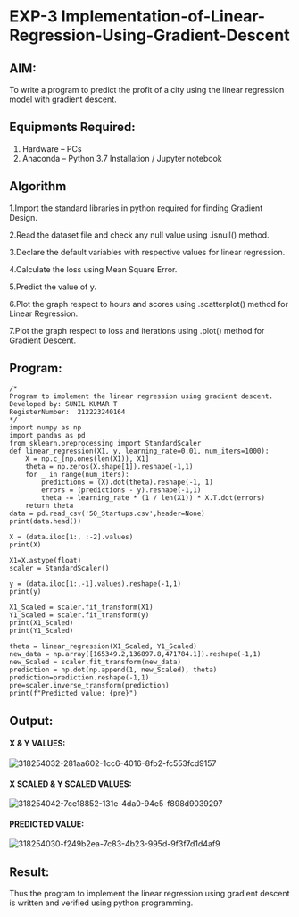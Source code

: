# EXP-3 Implementation-of-Linear-Regression-Using-Gradient-Descent

## AIM:
To write a program to predict the profit of a city using the linear regression model with gradient descent.

## Equipments Required:
1. Hardware – PCs
2. Anaconda – Python 3.7 Installation / Jupyter notebook

## Algorithm
1.Import the standard libraries in python required for finding Gradient Design.

2.Read the dataset file and check any null value using .isnull() method.

3.Declare the default variables with respective values for linear regression. 

4.Calculate the loss using Mean Square Error.

5.Predict the value of y. 

6.Plot the graph respect to hours and scores using .scatterplot() method for Linear Regression.

7.Plot the graph respect to loss and iterations using .plot() method for Gradient Descent.

## Program:
```
/*
Program to implement the linear regression using gradient descent.
Developed by: SUNIL KUMAR T
RegisterNumber:  212223240164
*/
import numpy as np
import pandas as pd
from sklearn.preprocessing import StandardScaler
def linear_regression(X1, y, learning_rate=0.01, num_iters=1000):
    X = np.c_[np.ones(len(X1)), X1]
    theta = np.zeros(X.shape[1]).reshape(-1,1)
    for _ in range(num_iters):
        predictions = (X).dot(theta).reshape(-1, 1)
        errors = (predictions - y).reshape(-1,1)
        theta -= learning_rate * (1 / len(X1)) * X.T.dot(errors)
    return theta
data = pd.read_csv('50_Startups.csv',header=None) 
print(data.head())

X = (data.iloc[1:, :-2].values)
print(X)

X1=X.astype(float)
scaler = StandardScaler()

y = (data.iloc[1:,-1].values).reshape(-1,1)
print(y)

X1_Scaled = scaler.fit_transform(X1)
Y1_Scaled = scaler.fit_transform(y)
print(X1_Scaled)
print(Y1_Scaled)

theta = linear_regression(X1_Scaled, Y1_Scaled)
new_data = np.array([165349.2,136897.8,471784.1]).reshape(-1,1)
new_Scaled = scaler.fit_transform(new_data)
prediction = np.dot(np.append(1, new_Scaled), theta)
prediction=prediction.reshape(-1,1)
pre=scaler.inverse_transform(prediction)
print(f"Predicted value: {pre}")
```

## Output:
#### X & Y VALUES:

![318254032-281aa602-1cc6-4016-8fb2-fc553fcd9157](https://github.com/Jai-1801/Implementation-of-Linear-Regression-Using-Gradient-Descent/assets/139335300/5a20ffcf-5ca5-46dd-9a83-7ae3be8310bc)

#### X SCALED & Y SCALED VALUES:

![318254042-7ce18852-131e-4da0-94e5-f898d9039297](https://github.com/Jai-1801/Implementation-of-Linear-Regression-Using-Gradient-Descent/assets/139335300/f662c4ba-42a4-4c87-88dc-276d966d7ec2)

#### PREDICTED VALUE:

![318254030-f249b2ea-7c83-4b23-995d-9f3f7d1d4af9](https://github.com/Jai-1801/Implementation-of-Linear-Regression-Using-Gradient-Descent/assets/139335300/fa38648f-1a96-4882-9094-052f3291f1d0)



## Result:
Thus the program to implement the linear regression using gradient descent is written and verified using python programming.
